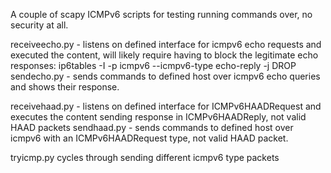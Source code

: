 A couple of scapy ICMPv6 scripts for testing running commands over, no security at all. 

receiveecho.py - listens on defined interface for icmpv6 echo requests and executed the content, will likely require having to block the legitimate echo responses: ip6tables -I <interface> -p icmpv6  --icmpv6-type echo-reply -j DROP
sendecho.py - sends commands to defined host over icmpv6 echo queries and shows their response. 

receivehaad.py - listens on defined interface for ICMPv6HAADRequest and executes the content sending response in ICMPv6HAADReply, not valid HAAD packets
sendhaad.py - sends commands to defined host over icmpv6 with an ICMPv6HAADRequest type, not   valid HAAD packet. 

tryicmp.py cycles through sending different icmpv6 type packets
